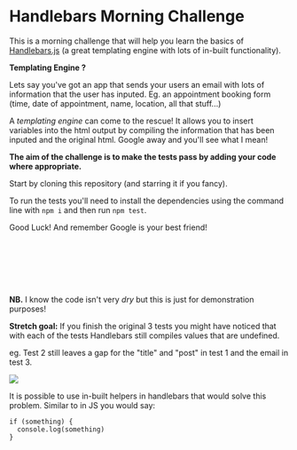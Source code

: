# Handlebars Morning Challenge

This is a morning challenge that will help you learn the basics of [Handlebars.js](http://handlebarsjs.com/) (a great templating engine with lots of in-built functionality).

**Templating Engine ?**

Lets say you've got an app that sends your users an email with lots of information that the user has inputed. Eg. an appointment booking form (time, date of appointment, name, location, all that stuff...)

A *templating engine* can come to the rescue! It allows you to insert variables into the html output by compiling the information that has been inputed and the original html. Google away and you'll see what I mean!

**The aim of the challenge is to make the tests pass by adding your code where appropriate.**

Start by cloning this repository (and starring it if you fancy).

To run the tests you'll need to install the dependencies using the command line with ```npm i``` and then run ```npm test```.

Good Luck! And remember Google is your best friend!

<br>
<br>
<br>
<br>
<br>

**NB.** I know the code isn't very *dry* but this is just for demonstration purposes!

**Stretch goal:** If you finish the original 3 tests you might have noticed that with each of the tests Handlebars still compiles values that are undefined.

eg. Test 2 still leaves a gap for the "title" and "post" in test 1 and the email in test 3.

![](https://cloud.githubusercontent.com/assets/11725595/13110977/19401400-d57b-11e5-8142-a33063807434.png)

It is possible to use in-built helpers in handlebars that would solve this problem. Similar to in JS you would say:
```
if (something) {
  console.log(something)
}
```
